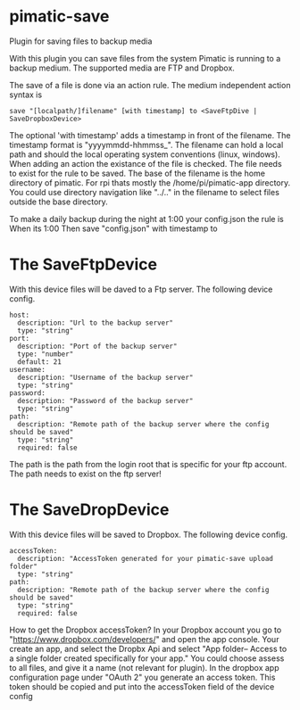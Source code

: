# pimatic-save
Plugin for saving files to backup media

With this plugin you can save files from the system Pimatic is running to a backup medium. The supported media are FTP and Dropbox.

The save of a file is done via an action rule. The medium independent action syntax is
```
save "[localpath/]filename" [with timestamp] to <SaveFtpDive | SaveDropboxDevice>
```

The optional 'with timestamp' adds a timestamp in front of the filename.
The timestamp format is "yyyymmdd-hhmmss_".
The filename can hold a local path and should the local operating system conventions (linux, windows). When adding an action the existance of the file is checked. The file needs to exist for the rule to be saved.
The base of the filename is the home directory of pimatic. For rpi thats mostly the /home/pi/pimatic-app directory. You could use directory navigation like "../.." in the filename to select files outside the base directory.

To make a daily backup during the night at 1:00 your config.json the rule is
When
  its 1:00
Then
  save "config.json" with timestamp to <your FtpOrDropbox Device>

# The SaveFtpDevice

With this device files will be daved to a Ftp server.
The following device config.

```
host:
  description: "Url to the backup server"
  type: "string"
port:
  description: "Port of the backup server"
  type: "number"
  default: 21
username:
  description: "Username of the backup server"
  type: "string"
password:
  description: "Password of the backup server"
  type: "string"
path:
  description: "Remote path of the backup server where the config should be saved"
  type: "string"
  required: false
```

The path is the path from the login root that is specific for your ftp account. The path needs to exist on the ftp server!

# The SaveDropDevice

With this device files will be saved to Dropbox.
The following device config.

```
accessToken:
  description: "AccessToken generated for your pimatic-save upload folder"
  type: "string"
path:
  description: "Remote path of the backup server where the config should be saved"
  type: "string"
  required: false
```

How to get the Dropbox accessToken?
In your Dropbox account you go to "https://www.dropbox.com/developers/" and open the app console. Your create an app, and select the Dropbx Api and select "App folder– Access to a single folder created specifically for your app." You could choose assess to all files, and give it a name (not relevant for plugin).
In the dropbox app configuration page under "OAuth 2" you generate an access token. This token should be copied and put into the accessToken field of the device config
